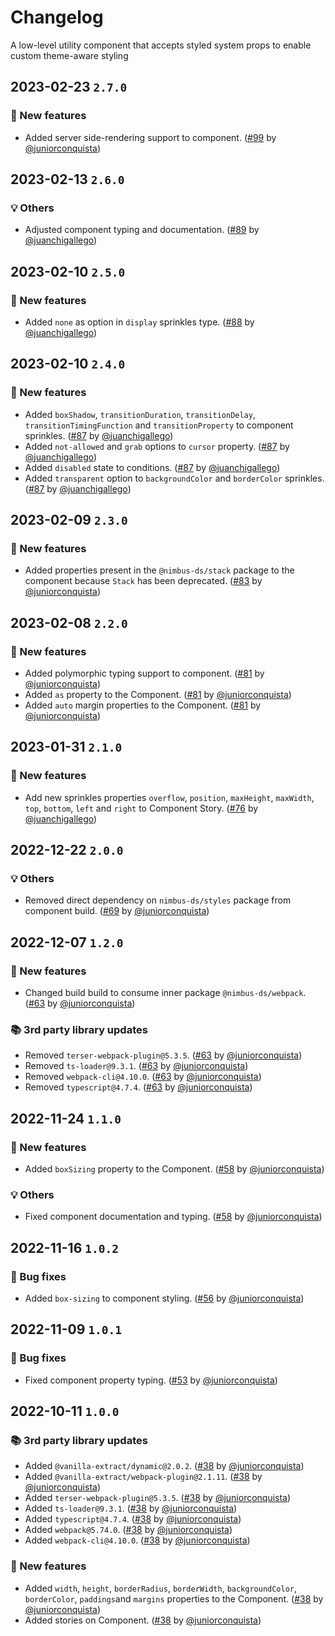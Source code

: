 # Changelog

A low-level utility component that accepts styled system props to enable custom theme-aware styling

## 2023-02-23 `2.7.0`

### 🎉 New features

- Added server side-rendering support to component. ([#99](https://github.com/TiendaNube/nimbus-design-system/pull/99) by [@juniorconquista](https://github.com/juniorconquista))

## 2023-02-13 `2.6.0`

### 💡 Others

- Adjusted component typing and documentation. ([#89](https://github.com/TiendaNube/nimbus-design-system/pull/89) by [@juanchigallego](https://github.com/juanchigallego))

## 2023-02-10 `2.5.0`

### 🎉 New features

- Added `none` as option in `display` sprinkles type. ([#88](https://github.com/TiendaNube/nimbus-design-system/pull/88) by [@juanchigallego](https://github.com/juanchigallego))

## 2023-02-10 `2.4.0`

### 🎉 New features

- Added `boxShadow`, `transitionDuration`, `transitionDelay`, `transitionTimingFunction` and `transitionProperty` to component sprinkles. ([#87](https://github.com/TiendaNube/nimbus-design-system/pull/87) by [@juanchigallego](https://github.com/juanchigallego))
- Added `not-allowed` and `grab` options to `cursor` property. ([#87](https://github.com/TiendaNube/nimbus-design-system/pull/87) by [@juanchigallego](https://github.com/juanchigallego))
- Added `disabled` state to conditions. ([#87](https://github.com/TiendaNube/nimbus-design-system/pull/87) by [@juanchigallego](https://github.com/juanchigallego))
- Added `transparent` option to `backgroundColor` and `borderColor` sprinkles. ([#87](https://github.com/TiendaNube/nimbus-design-system/pull/87) by [@juanchigallego](https://github.com/juanchigallego))

## 2023-02-09 `2.3.0`

### 🎉 New features

- Added properties present in the `@nimbus-ds/stack` package to the component because `Stack` has been deprecated. ([#83](https://github.com/TiendaNube/nimbus-design-system/pull/83) by [@juniorconquista](https://github.com/juniorconquista))

## 2023-02-08 `2.2.0`

### 🎉 New features

- Added polymorphic typing support to component. ([#81](https://github.com/TiendaNube/nimbus-design-system/pull/81) by [@juniorconquista](https://github.com/juniorconquista))
- Added `as` property to the Component. ([#81](https://github.com/TiendaNube/nimbus-design-system/pull/81) by [@juniorconquista](https://github.com/juniorconquista))
- Added `auto` margin properties to the Component. ([#81](https://github.com/TiendaNube/nimbus-design-system/pull/81) by [@juniorconquista](https://github.com/juniorconquista))

## 2023-01-31 `2.1.0`

### 🎉 New features

- Add new sprinkles properties `overflow`, `position`, `maxHeight`, `maxWidth`, `top`, `bottom`, `left` and `right` to Component Story. ([#76](https://github.com/TiendaNube/nimbus-design-system/pull/76) by [@juanchigallego](https://github.com/juanchigallego))

## 2022-12-22 `2.0.0`

### 💡 Others

- Removed direct dependency on `nimbus-ds/styles` package from component build. ([#69](https://github.com/TiendaNube/nimbus-design-system/pull/69) by [@juniorconquista](https://github.com/juniorconquista))

## 2022-12-07 `1.2.0`

### 🎉 New features

- Changed build build to consume inner package `@nimbus-ds/webpack`. ([#63](https://github.com/TiendaNube/nimbus-design-system/pull/63) by [@juniorconquista](https://github.com/juniorconquista))

### 📚 3rd party library updates

- Removed `terser-webpack-plugin@5.3.5`. ([#63](https://github.com/TiendaNube/nimbus-design-system/pull/63) by [@juniorconquista](https://github.com/juniorconquista))
- Removed `ts-loader@9.3.1`. ([#63](https://github.com/TiendaNube/nimbus-design-system/pull/63) by [@juniorconquista](https://github.com/juniorconquista))
- Removed `webpack-cli@4.10.0`. ([#63](https://github.com/TiendaNube/nimbus-design-system/pull/63) by [@juniorconquista](https://github.com/juniorconquista))
- Removed `typescript@4.7.4`. ([#63](https://github.com/TiendaNube/nimbus-design-system/pull/63) by [@juniorconquista](https://github.com/juniorconquista))

## 2022-11-24 `1.1.0`

### 🎉 New features

- Added `boxSizing` property to the Component. ([#58](https://github.com/TiendaNube/nimbus-design-system/pull/#58) by [@juniorconquista](https://github.com/juniorconquista))

### 💡 Others

- Fixed component documentation and typing. ([#58](https://github.com/TiendaNube/nimbus-design-system/pull/#58) by [@juniorconquista](https://github.com/juniorconquista))

## 2022-11-16 `1.0.2`

### 🐛 Bug fixes

- Added `box-sizing` to component styling. ([#56](https://github.com/TiendaNube/nimbus-design-system/pull/#56) by [@juniorconquista](https://github.com/juniorconquista))

## 2022-11-09 `1.0.1`

### 🐛 Bug fixes

- Fixed component property typing. ([#53](https://github.com/TiendaNube/nimbus-design-system/pull/#53) by [@juniorconquista](https://github.com/juniorconquista))

## 2022-10-11 `1.0.0`

### 📚 3rd party library updates

- Added `@vanilla-extract/dynamic@2.0.2`. ([#38](https://github.com/TiendaNube/nimbus-design-system/pull/38) by [@juniorconquista](https://github.com/juniorconquista))
- Added `@vanilla-extract/webpack-plugin@2.1.11`. ([#38](https://github.com/TiendaNube/nimbus-design-system/pull/38) by [@juniorconquista](https://github.com/juniorconquista))
- Added `terser-webpack-plugin@5.3.5`. ([#38](https://github.com/TiendaNube/nimbus-design-system/pull/38) by [@juniorconquista](https://github.com/juniorconquista))
- Added `ts-loader@9.3.1`. ([#38](https://github.com/TiendaNube/nimbus-design-system/pull/38) by [@juniorconquista](https://github.com/juniorconquista))
- Added `typescript@4.7.4`. ([#38](https://github.com/TiendaNube/nimbus-design-system/pull/38) by [@juniorconquista](https://github.com/juniorconquista))
- Added `webpack@5.74.0`. ([#38](https://github.com/TiendaNube/nimbus-design-system/pull/38) by [@juniorconquista](https://github.com/juniorconquista))
- Added `webpack-cli@4.10.0`. ([#38](https://github.com/TiendaNube/nimbus-design-system/pull/38) by [@juniorconquista](https://github.com/juniorconquista))

### 🎉 New features

- Added `width`, `height`, `borderRadius`, `borderWidth`, `backgroundColor`, `borderColor`, `paddings`and `margins` properties to the Component. ([#38](https://github.com/TiendaNube/nimbus-design-system/pull/38) by [@juniorconquista](https://github.com/juniorconquista))
- Added stories on Component. ([#38](https://github.com/TiendaNube/nimbus-design-system/pull/38) by [@juniorconquista](https://github.com/juniorconquista))
